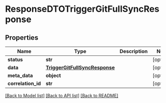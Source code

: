 # ResponseDTOTriggerGitFullSyncResponse

## Properties
Name | Type | Description | Notes
------------ | ------------- | ------------- | -------------
**status** | **str** |  | [optional] 
**data** | [**TriggerGitFullSyncResponse**](TriggerGitFullSyncResponse.md) |  | [optional] 
**meta_data** | **object** |  | [optional] 
**correlation_id** | **str** |  | [optional] 

[[Back to Model list]](../README.md#documentation-for-models) [[Back to API list]](../README.md#documentation-for-api-endpoints) [[Back to README]](../README.md)

